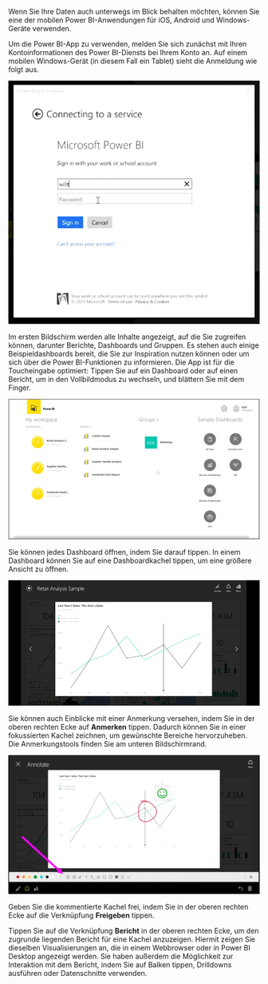 Wenn Sie Ihre Daten auch unterwegs im Blick behalten möchten, können Sie eine der mobilen Power BI-Anwendungen für iOS, Android und Windows-Geräte verwenden.

Um die Power BI-App zu verwenden, melden Sie sich zunächst mit Ihren Kontoinformationen des Power BI-Diensts bei Ihrem Konto an. Auf einem mobilen Windows-Gerät (in diesem Fall ein Tablet) sieht die Anmeldung wie folgt aus.

![](media/4-4a-power-bi-mobile/4-4a_1.png)

Im ersten Bildschirm werden alle Inhalte angezeigt, auf die Sie zugreifen können, darunter Berichte, Dashboards und Gruppen. Es stehen auch einige Beispieldashboards bereit, die Sie zur Inspiration nutzen können oder um sich über die Power BI-Funktionen zu informieren. Die App ist für die Toucheingabe optimiert: Tippen Sie auf ein Dashboard oder auf einen Bericht, um in den Vollbildmodus zu wechseln, und blättern Sie mit dem Finger.

![](media/4-4a-power-bi-mobile/4-4a_1a.png)

Sie können jedes Dashboard öffnen, indem Sie darauf tippen. In einem Dashboard können Sie auf eine Dashboardkachel tippen, um eine größere Ansicht zu öffnen.

![](media/4-4a-power-bi-mobile/4-4a_2.png)

Sie können auch Einblicke mit einer Anmerkung versehen, indem Sie in der oberen rechten Ecke auf **Anmerken** tippen. Dadurch können Sie in einer fokussierten Kachel zeichnen, um gewünschte Bereiche hervorzuheben. Die Anmerkungstools finden Sie am unteren Bildschirmrand.

![](media/4-4a-power-bi-mobile/4-4a_3.png)

Geben Sie die kommentierte Kachel frei, indem Sie in der oberen rechten Ecke auf die Verknüpfung **Freigeben** tippen.

Tippen Sie auf die Verknüpfung **Bericht** in der oberen rechten Ecke, um den zugrunde liegenden Bericht für eine Kachel anzuzeigen. Hiermit zeigen Sie dieselben Visualisierungen an, die in einem Webbrowser oder in Power BI Desktop angezeigt werden. Sie haben außerdem die Möglichkeit zur Interaktion mit dem Bericht, indem Sie auf Balken tippen, Drilldowns ausführen oder Datenschnitte verwenden.

